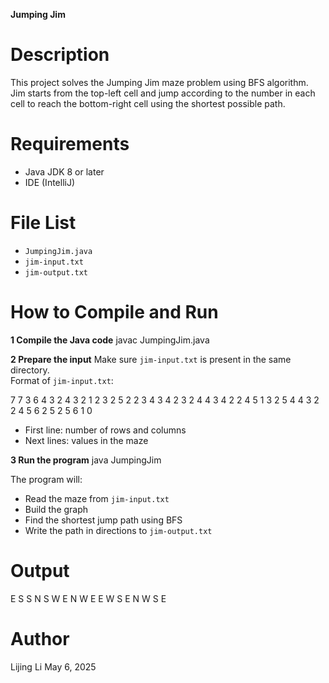 **Jumping Jim**

# Description
This project solves the Jumping Jim maze problem using BFS algorithm.  
Jim starts from the top-left cell and jump according to the number in each cell to reach the bottom-right cell using the shortest possible path.

# Requirements
- Java JDK 8 or later
- IDE (IntelliJ)

# File List
- `JumpingJim.java`
- `jim-input.txt`
- `jim-output.txt`

# How to Compile and Run
**1 Compile the Java code**
javac JumpingJim.java

**2 Prepare the input**
Make sure `jim-input.txt` is present in the same directory.  
Format of `jim-input.txt`:

7 7
3 6 4 3 2 4 3
2 1 2 3 2 5 2
2 3 4 3 4 2 3
2 4 4 3 4 2 2
4 5 1 3 2 5 4
4 3 2 2 4 5 6
2 5 2 5 6 1 0

- First line: number of rows and columns
- Next lines: values in the maze

**3 Run the program**
java JumpingJim

The program will:
- Read the maze from `jim-input.txt`
- Build the graph
- Find the shortest jump path using BFS
- Write the path in directions to `jim-output.txt`

# Output
E S S N S W E N W E E W S E N W S E 

# Author
Lijing Li
May 6, 2025
